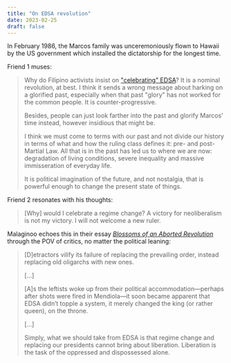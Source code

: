 ```yaml
---
title: "On EDSA revolution"
date: 2023-02-25
draft: false
---
```


In February 1986, the Marcos family was unceremoniously flown to Hawaii
by the US government which installed the dictatorship for the longest
time.

Friend 1 muses:

> Why do Filipino activists insist on ["celebrating" EDSA](https://en.wikipedia.org/wiki/People_Power_Revolution)?
> It is a nominal revolution, at best.
> I think it sends a wrong message about harking on a glorified past,
> especially when that past "glory" has not worked for the common people.
> It is counter-progressive.
> 
> Besides, people can just look farther into the past and glorify Marcos' time instead,
> however insidious that might be.
> 
> I think we must come to terms with our past
> and not divide our history in terms of what and how the ruling class defines it:
> pre- and post-Martial Law.
> All that is in the past has led us to where we are now:
> degradation of living conditions,
> severe inequality
> and massive immisseration of everyday life.
> 
> It is political imagination of the future,
> and not nostalgia,
> that is powerful enough to change the present state of things.

Friend 2 resonates with his thoughts:

> [Why] would I celebrate a regime change?
> A victory for neoliberalism is not my victory.
> I will not welcome a new ruler.

Malaginoo echoes this in their essay
[*Blossoms of an Aborted Revolution*](https://theanarchistlibrary.org/library/malaginoo-blossoms-of-an-aborted-revolution)
through the POV of critics,
no matter the political leaning:

> [D]etractors vilify its failure of replacing the prevailing order,
> instead replacing old oligarchs with new ones.
> 
> [...]
> 
> [A]s the leftists woke up from their political accommodation—perhaps
> after shots were fired in Mendiola—it soon became apparent
> that EDSA didn’t topple a system,
> it merely changed the king (or rather queen), on the throne.
> 
> [...]
> 
> Simply, what we should take from EDSA is that regime change
> and replacing our presidents cannot bring about liberation.
> Liberation is the task of the oppressed and dispossessed alone.
